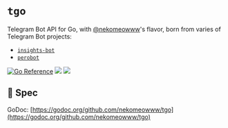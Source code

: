 # `tgo`

Telegram Bot API for Go, with [@nekomeowww](https://github.com/nekomeowww)'s flavor, born from varies of Telegram Bot projects:

- [`insights-bot`](https://github.com/nekomeowww/insights-bot)
- [`perobot`](https://github.com/nekomeowww/perobot)

[![Go Reference](https://pkg.go.dev/badge/github.com/nekomeowww/tgo.svg)](https://pkg.go.dev/github.com/nekomeowww/tgo)
![](https://github.com/nekomeowww/tgo/actions/workflows/ci.yml/badge.svg)
[![](https://goreportcard.com/badge/github.com/nekomeowww/tgo)](https://goreportcard.com/report/github.com/nekomeowww/tgo)

## 🤠 Spec

GoDoc: [https://godoc.org/github.com/nekomeowww/tgo](https://godoc.org/github.com/nekomeowww/tgo)
